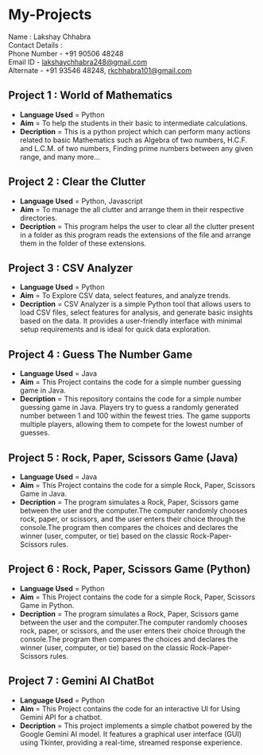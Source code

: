 # My-Projects
Name : Lakshay Chhabra\
Contact Details : \
  Phone Number - +91 90506 48248\
  Email ID - lakshaychhabra248@gmail.com\
  Alternate - +91 93546 48248, rkchhabra101@gmail.com
## Project 1 : World of Mathematics
* **Language Used** = Python
* **Aim** = To help the students in their basic to intermediate calculations.
* **Decription** = This is a python project which can perform many actions related to basic Mathematics such as Algebra of two numbers, H.C.F. and L.C.M. of two numbers, Finding prime numbers between any given range, and many more... 
## Project 2 : Clear the Clutter
* **Language Used** = Python, Javascript
* **Aim** = To manage the all clutter and arrange them in their respective directories.
* **Decription** = This program helps the user to clear all the clutter present in a folder as this program reads the extensions of the file and arrange them in the folder of these extensions.
## Project 3 : CSV Analyzer
* **Language Used** = Python
* **Aim** = To Explore CSV data, select features, and analyze trends.
* **Decription** = CSV Analyzer is a simple Python tool that allows users to load CSV files, select features for analysis, and generate basic insights based on the data. It provides a user-friendly interface with minimal setup requirements and is ideal for quick data exploration. 
## Project 4 : Guess The Number Game
* **Language Used** = Java
* **Aim** = This Project contains the code for a simple number guessing game in Java.
* **Decription** = This repository contains the code for a simple number guessing game in Java. Players try to guess a randomly generated number between 1 and 100 within the fewest tries. The game supports multiple players, allowing them to compete for the lowest number of guesses. 
## Project 5 : Rock, Paper, Scissors Game (Java)
* **Language Used** = Java
* **Aim** = This Project contains the code for a simple Rock, Paper, Scissors Game in Java.
* **Decription** = The program simulates a Rock, Paper, Scissors game between the user and the computer.The computer randomly chooses rock, paper, or scissors, and the user enters their choice through the console.The program then compares the choices and declares the winner (user, computer, or tie) based on the classic Rock-Paper-Scissors rules. 
## Project 6 : Rock, Paper, Scissors Game (Python)
* **Language Used** = Python
* **Aim** = This Project contains the code for a simple Rock, Paper, Scissors Game in Python.
* **Decription** = The program simulates a Rock, Paper, Scissors game between the user and the computer.The computer randomly chooses rock, paper, or scissors, and the user enters their choice through the console.The program then compares the choices and declares the winner (user, computer, or tie) based on the classic Rock-Paper-Scissors rules. 
## Project 7 : Gemini AI ChatBot
* **Language Used** = Python
* **Aim** = This Project contains the code for an interactive UI for Using Gemini API for a chatbot.
* **Decription** = This project implements a simple chatbot powered by the Google Gemini AI model. It features a graphical user interface (GUI) using Tkinter, providing a real-time, streamed response experience.
